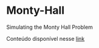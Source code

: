 # Monty-Hall
Simulating the Monty Hall Problem

Conteúdo disponível nesse [link](https://samuel-vianna.github.io/Monty-Hall/)
